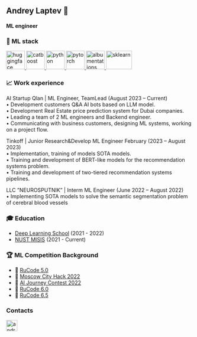 ## Andrey Laptev :crown:
#### ML engineer
### :dart: ML stack
<p align="left"> 
  <a href="https://huggingface.co/" target="_blank"> 
    <img src="https://dxj7eshgz03ln.cloudfront.net/production/publication/social_logo/13299/composited_ae508b63-c76b-450c-b239-dee0f84414ff.png" alt="huggingface" width="50" height="50"/>
  </a>
  <a href="https://catboost.ai/" target="_blank"> 
    <img src="https://upload.wikimedia.org/wikipedia/commons/c/cc/CatBoostLogo.png" alt="catboost" width="50" height="50"/>
  </a>
  
  <a href="https://www.python.org" target="_blank"> 
    <img src="https://upload.wikimedia.org/wikipedia/commons/thumb/c/c3/Python-logo-notext.svg/1200px-Python-logo-notext.svg.png" alt="python" width="50" height="50"/>
  </a>  
  
  <a href="https://pytorch.org" target="_blank"> 
    <img src="https://pytorch.org/assets/images/pytorch-logo.png" alt="pytorch" width="50" height="50"/>
  </a>
  
  <a href="https://albumentations.ai" target="_blank"> 
    <img src="https://albumentations.ai/assets/img/custom/albumentations_logo.png" alt="albumentations" width="50" height="50"/>
  </a>
  
  <a href="https://scikit-learn.org/stable/index.html" target="_blank"> 
    <img src="https://raw.githubusercontent.com/scikit-learn/scikit-learn/main/doc/logos/scikit-learn-logo.png" alt="sklearn" width="70" height="50"/>
  </a>
</p>

### :chart_with_upwards_trend: Work experience

AI Startup Qlan | ML Engineer, TeamLead (August 2023 – Current) <br />
  • Development customers Q&A AI bots based on LLM model. <br />
  • Development Real Estate price prediction system for Dubai companies. <br />
  • Leading a team of 2 ML engineers and Backend engineer. <br />
  • Communicating with business customers, designing ML systems, working on a project flow. <br />
  
Tinkoff | Junior Research&Develop ML Engineer February (2023 – August 2023) <br />
  • Implementation, training of models SOTA models.<br />
  • Training and development of BERT-like models for the recommendation systems problem. <br />
  • Training and development of two-tiered recommendation systems pipelines. <br />
  
LLC ”NEUROSPUTNIK” | Interm ML Engineer (June 2022 – August 2022) <br />
  • Implementing SOTA models to solve the semantic segmentation problem of cerebral blood vessels <br />

### 🎓 Education

* [Deep Learning School](https://mipt.ru/science/labs/innovation/projects/deep_learning_school) (2021 - 2022)
* [NUST MISIS](https://en.misis.ru) (2021 - Current)

### 🏆 ML Competition Background
* 🥇 [RuCode 5.0](https://rucode.net/)
* 🥇 [Moscow City Hack 2022](https://moscityhack2022.innoagency.ru/)
* 🥇 [AI Journey Contest 2022](https://aij.ru/)
* 🥇 [RuCode 6.0](https://rucode.net/)
* 🥇 [RuCode 6.5](https://rucode.net/)

### Contacts
<p align="left"> 
  <a href="https://t.me/laptev13" target="_blank"> 
    <img src="https://upload.wikimedia.org/wikipedia/commons/thumb/8/82/Telegram_logo.svg/1024px-Telegram_logo.svg.png" alt="android" width="30" height="30"/> 
  </a>
</p>
